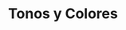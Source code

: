 ---
title: "Tonos y Colores"
url: /santo-domingo/tonos-y-colores-avenida-sarasota/
shop: Eisenwaren
---